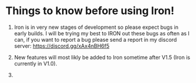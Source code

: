# Things to know before using Iron!

1. Iron is in very new stages of development so please expect bugs in early builds. I will be trying my best to IRON out these bugs as often as I can, if you want to report a bug please send a report in my discord server: https://discord.gg/xAx4nBH6f5

2. New features will most likly be added to Iron sometime after V1.5 (Iron is currently in V1.0).

3. 
